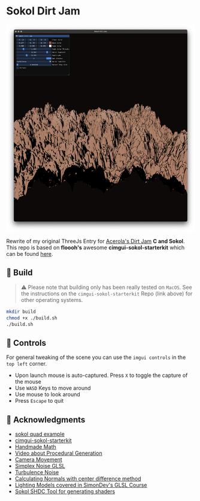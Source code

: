 <div class="center">
    <h1>Sokol Dirt Jam</h1>
    <img src="./assets/screenshot.png" alt="Screenshot" />
    <p>
        Rewrite of my original ThreeJs Entry for <a href="https://itch.io/jam/acerola-dirt-jam" target="_blank">Acerola's Dirt Jam</a> <b>C and Sokol</b>. This repo is based on <b>floooh's</b> awesome <b>cimgui-sokol-starterkit</b> which can be found <a href="https://github.com/floooh/cimgui-sokol-starterkit" target="_blank">here</a>.
    </p>

</div>

## :construction_worker: Build
> :warning: Please note that building only has been really tested on `MacOS`. See the instructions on the `cimgui-sokol-starterkit` Repo (link above) for other operating systems.

```bash
mkdir build
chmod +x ./build.sh
./build.sh
```

## :game_die: Controls
For general tweaking of the scene you can use the `imgui controls` in the `top left` corner.

- Upon launch mouse is auto-captured. Press `X` to toggle the capture of the mouse
- Use `WASD` Keys to move around
- Use mouse to look around
- Press `Escape` to quit

## :clap: Acknowledgments
- [sokol quad example](https://floooh.github.io/sokol-html5/quad-sapp.html)
- [cimgui-sokol-starterkit](https://github.com/floooh/cimgui-sokol-starterkit)
- [Handmade Math](https://github.com/HandmadeMath/HandmadeMath)
- [Video about Procedural Generation](https://www.youtube.com/watch?v=FKLbihqDLsg&ab_channel=VictorGordan)
- [Camera Movement](https://learnopengl.com/Getting-started/Camera)
- [Simplex Noise GLSL](https://thebookofshaders.com/edit.php#11/2d-snoise-clear.frag)
- [Turbulence Noise](https://thebookofshaders.com/13/)
- [Calculating Normals with center difference method](https://iquilezles.org/articles/terrainmarching/)
- [Lighting Models covered in SimonDev's GLSL Course](https://simondev.teachable.com/p/glsl-shaders-from-scratch)
- [Sokol SHDC Tool for generating shaders](https://github.com/floooh/sokol-tools)
